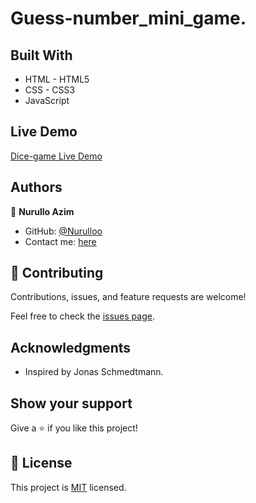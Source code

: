# Guess-number_mini_game.

## Built With

- HTML - HTML5
- CSS - CSS3
- JavaScript

## Live Demo

[Dice-game Live Demo](https://nurulloo.github.io/guess-number_portfolio/)

## Authors

👤 **Nurullo Azim**

- GitHub: [@Nurulloo](https://github.com/Nurulloo)
- Contact me: [here](mailto:sherlockddr4@gmail.com)

## 🤝 Contributing

Contributions, issues, and feature requests are welcome!

Feel free to check the [issues page](../../issues/).

## Acknowledgments

- Inspired by Jonas Schmedtmann.

## Show your support

Give a ⭐️ if you like this project!

## 📝 License

This project is [MIT](./MIT.md) licensed.
